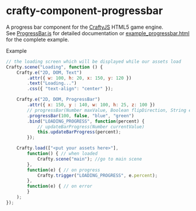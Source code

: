 crafty-component-progressbar
============================

A progress bar component for the [CraftyJS](http://craftyjs.com/) HTML5 game engine.  
See [ProgressBar.js](ProgressBar.js) for detailed documentation or [example_progressbar.html](example_progressbar.html) for the complete example.

Example
```javascript
// the loading screen which will be displayed while our assets load
Crafty.scene("Loading", function () {
    Crafty.e("2D, DOM, Text")
        .attr({ w: 100, h: 20, x: 150, y: 120 })
        .text("Loading...")
        .css({ "text-align": "center" });

    Crafty.e("2D, DOM, ProgressBar")
        .attr({ x: 150, y : 140, w: 100, h: 25, z: 100 })
        // progressBar(Number maxValue, Boolean flipDirection, String emptyColor, String filledColor)
        .progressBar(100, false, "blue", "green")
        .bind("LOADING_PROGRESS", function(percent) {
            // updateBarProgress(Number currentValue)
            this.updateBarProgress(percent);
        });

    Crafty.load(["<put your assets here>"],
        function() { // when loaded
            Crafty.scene("main"); //go to main scene
        },
        function(e) { // on progress
            Crafty.trigger("LOADING_PROGRESS", e.percent);
        },
        function(e) { // on error
        }
    );
});
```
